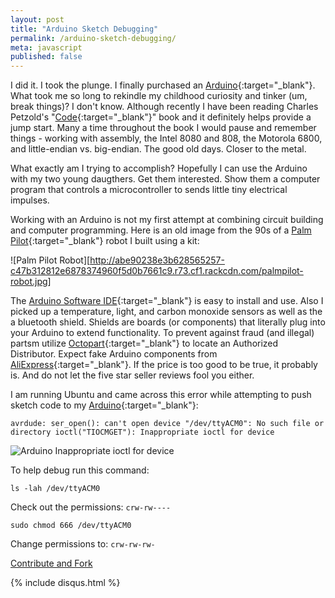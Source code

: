 ```yaml
---
layout: post
title: "Arduino Sketch Debugging"
permalink: /arduino-sketch-debugging/
meta: javascript
published: false
---
```

I did it.  I took the plunge.  I finally purchased an [Arduino](http://amzn.to/1pAaAil){:target="_blank"}.  What took me so long to rekindle my childhood curiosity and tinker (um, break things)?  I don't know.  Although recently I have been reading Charles Petzold's "[Code](http://amzn.to/1pA0HkH){:target="_blank"}" book and it definitely helps provide a jump start.  Many a time throughout the book I would pause and remember things - working with assembly, the Intel 8080 and 808, the Motorola 6800, and little-endian vs. big-endian.  The good old days.  Closer to the metal.

What exactly am I trying to accomplish?  Hopefully I can use the Arduino with my two young daugthers.  Get them interested.  Show them a computer program that controls a microcontroller to sends little tiny electrical impulses.

Working with an Arduino is not my first attempt at combining circuit building and computer programming.  Here is an old image from the 90s of a [Palm Pilot](https://en.wikipedia.org/wiki/PalmPilot){:target="_blank"} robot I built using a kit:

![Palm Pilot Robot][http://abe90238e3b628565257-c47b312812e6878374960f5d0b7661c9.r73.cf1.rackcdn.com/palmpilot-robot.jpg]

The [Arduino Software IDE](https://www.arduino.cc/en/Main/Software){:target="_blank"} is easy to install and use.  Also I picked up a temperature, light, and carbon monoxide sensors as well as the a bluetooth shield.  Shields are boards (or components) that literally plug into your Arduino to extend functionality.  To prevent against fraud (and illegal) partsm utilize [Octopart](https://octopart.com/){:target="_blank"} to locate an Authorized Distributor.  Expect fake Arduino components from [AliExpress](http://www.aliexpress.com/){:target="_blank"}.  If the price is too good to be true, it probably is.  And do not let the five star seller reviews fool you either.

I am running Ubuntu and came across this error while attempting to push sketch code to my [Arduino](http://amzn.to/1pAaAil){:target="_blank"}:

`avrdude: ser_open(): can't open device "/dev/ttyACM0": No such file or directory ioctl("TIOCMGET"): Inappropriate ioctl for device`

![Arduino Inappropriate ioctl for device](http://abe90238e3b628565257-c47b312812e6878374960f5d0b7661c9.r73.cf1.rackcdn.com/arduino-sketch-linux.png)

To help debug run this command:

`ls -lah /dev/ttyACM0`

Check out the permissions: `crw-rw----`

`sudo chmod 666 /dev/ttyACM0`

Change permissions to: `crw-rw-rw-`

<span class="fi-page-edit size-21"></span> <a href="{{ site.post_source_root }}2016-03-10-arduino-sketch-debugging.markdown" target="_blank">Contribute and Fork</a>

{% include disqus.html %}